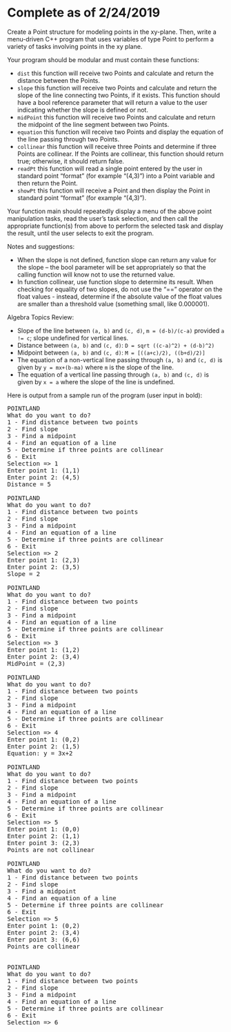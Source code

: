 Complete as of 2/24/2019
===


Create a Point structure for modeling points in the xy-plane. Then, write a menu-driven C++ program that uses variables of type  Point to perform a variety of tasks involving points in the xy plane. 

Your program should be modular and must contain these functions:

- `dist` this function will receive two Points and calculate and return the distance between the Points.
- `slope` this function will receive two Points and calculate and return the slope of the line connecting two Points, if it exists. This function should have a bool reference parameter that will return a value to the user indicating whether the slope is defined or not.
- `midPoint` this function will receive two Points and calculate and return the midpoint of the line segment between two Points.
- `equation` this function will receive two Points and display the equation of the line passing through two Points.
- `collinear` this function will receive three Points and determine if three Points are collinear. If the Points are collinear, this function should return true; otherwise, it should return false. 
- `readPt` this function will read a single point entered by the user in standard point “format” (for example “(4,3)”) into a Point variable and then return the Point.
- `showPt` this function will receive a Point and then display the Point in standard point “format” (for example “(4,3)”).


Your function main should repeatedly display a menu of the above point manipulation tasks, read the user’s task selection, and then call the appropriate function(s) from above to perform the selected task and display the result, until the user selects to exit the program.

Notes and suggestions:

- When the slope is not defined, function slope can return any value for the slope – the bool parameter will be set appropriately so that the calling function will know not to use the returned value.
- In function collinear, use function slope to determine its result. When checking for equality of two slopes, do not use the “==” operator on the float values - instead, determine if the absolute value of the float values are smaller than a threshold value (something small, like 0.000001).


Algebra Topics Review:

- Slope of the line between `(a, b)` and `(c, d)`, `m = (d-b)/(c-a)` provided `a != c`; slope undefined for vertical lines.
- Distance between `(a, b)` and `(c, d)`: `D = sqrt ((c-a)^2) + (d-b)^2)`
- Midpoint between `(a, b)` and `(c, d)`: `M = [((a+c)/2), ((b+d)/2)]`
- The equation of a non-vertical line passing through `(a, b)` and `(c, d)` is given by `y = mx+(b-ma)` where `m` is the slope of the line.
- The equation of a vertical line passing through `(a, b)` and `(c, d)` is given by `x = a` where the slope of the line is undefined.

Here is output from a sample run of the program (user input in bold):

<pre>POINTLAND
What do you want to do?
1 - Find distance between two points
2 - Find slope
3 - Find a midpoint
4 - Find an equation of a line
5 - Determine if three points are collinear
6 - Exit
Selection => 1
Enter point 1: (1,1)
Enter point 2: (4,5)
Distance = 5

POINTLAND
What do you want to do?
1 - Find distance between two points
2 - Find slope
3 - Find a midpoint
4 - Find an equation of a line
5 - Determine if three points are collinear
6 - Exit
Selection => 2
Enter point 1: (2,3)
Enter point 2: (3,5)
Slope = 2

POINTLAND
What do you want to do?
1 - Find distance between two points
2 - Find slope
3 - Find a midpoint
4 - Find an equation of a line
5 - Determine if three points are collinear
6 - Exit
Selection => 3
Enter point 1: (1,2)
Enter point 2: (3,4)
MidPoint = (2,3)

POINTLAND
What do you want to do?
1 - Find distance between two points
2 - Find slope
3 - Find a midpoint
4 - Find an equation of a line
5 - Determine if three points are collinear
6 - Exit
Selection => 4
Enter point 1: (0,2)
Enter point 2: (1,5)
Equation: y = 3x+2

POINTLAND
What do you want to do?
1 - Find distance between two points
2 - Find slope
3 - Find a midpoint
4 - Find an equation of a line
5 - Determine if three points are collinear
6 - Exit
Selection => 5
Enter point 1: (0,0)
Enter point 2: (1,1)
Enter point 3: (2,3)
Points are not collinear

POINTLAND
What do you want to do?
1 - Find distance between two points
2 - Find slope
3 - Find a midpoint
4 - Find an equation of a line
5 - Determine if three points are collinear
6 - Exit
Selection => 5
Enter point 1: (0,2)
Enter point 2: (3,4)
Enter point 3: (6,6)
Points are collinear


POINTLAND
What do you want to do?
1 - Find distance between two points
2 - Find slope
3 - Find a midpoint
4 - Find an equation of a line
5 - Determine if three points are collinear
6 - Exit
Selection => 6</pre>
